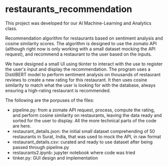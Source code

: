# restaurants_recommendation
This project was developed for our AI Machine-Learning and Analytics class.

Recommendation algorithm for restaurants based on sentiment analysis and cosine similarity scores. The algorithm is designed to use the zomato API (although right now is only working with a small dataset mocking the API request), and recommend a restaurant to the user based on the inputs.

We have designed a small UI using tkinter to interact with the use to register the user's input and display the recommendation. The program uses a DistilBERT model to perform sentiment analysis on thousands of restaurant reviews to create a new rating for this restaurant. It then uses cosine similarity to match what the user is looking for with the database, always ensuring a high-rating restaurant is recommended.

The following are the porpuses of the files:
- pipeline.py: from a zomate API request, process, compute the rating, and perform cosine similarity on restaurants, leaving the data ready and sorted for the user to display. All the more technical parts of the code are here.
- restaurant_details.json: the initial small dataset comprehending of 50 restaurants in Surat, India, that was used to mock the API, in raw format
- restaurant_details.csv: curated and ready to use dataset after being passed through pipeline.py
- restaurants2.ipynb: jupyter notebook where code was tried
- tinker.py: GUI design and implementation
